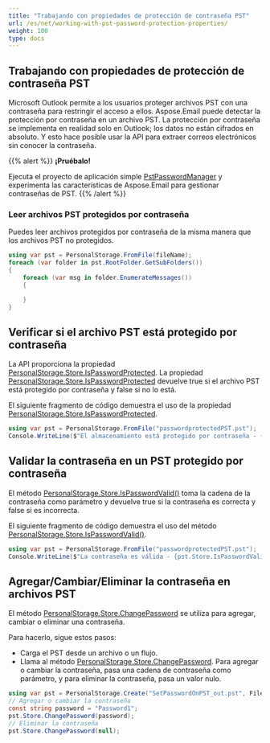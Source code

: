 ```yaml
---
title: "Trabajando con propiedades de protección de contraseña PST"
url: /es/net/working-with-pst-password-protection-properties/
weight: 100
type: docs
---
```


## **Trabajando con propiedades de protección de contraseña PST**

Microsoft Outlook permite a los usuarios proteger archivos PST con una contraseña para restringir el acceso a ellos. Aspose.Email puede detectar la protección por contraseña en un archivo PST. La protección por contraseña se implementa en realidad solo en Outlook; los datos no están cifrados en absoluto. Y esto hace posible usar la API para extraer correos electrónicos sin conocer la contraseña.

{{% alert %}}
**¡Pruébalo!**

Ejecuta el proyecto de aplicación simple [PstPasswordManager](https://github.com/aspose-email/Aspose.Email-for-.NET/tree/master/Sample%20Apps/PstPasswordManager/PstPasswordManager) y experimenta las características de Aspose.Email para gestionar contraseñas de PST.
{{% /alert %}}

### **Leer archivos PST protegidos por contraseña**

Puedes leer archivos protegidos por contraseña de la misma manera que los archivos PST no protegidos.

```csharp
using var pst = PersonalStorage.FromFile(fileName);
foreach (var folder in pst.RootFolder.GetSubFolders())
{
    foreach (var msg in folder.EnumerateMessages())
    {

    }
}
```

## **Verificar si el archivo PST está protegido por contraseña**

La API proporciona la propiedad [PersonalStorage.Store.IsPasswordProtected](https://reference.aspose.com/email/net/aspose.email.storage.pst/messagestore/ispasswordprotected/). La propiedad [PersonalStorage.Store.IsPasswordProtected](https://reference.aspose.com/email/net/aspose.email.storage.pst/messagestore/ispasswordprotected/) devuelve true si el archivo PST está protegido por contraseña y false si no lo está.

El siguiente fragmento de código demuestra el uso de la propiedad [PersonalStorage.Store.IsPasswordProtected](https://reference.aspose.com/email/net/aspose.email.storage.pst/messagestore/ispasswordprotected/).

```csharp
using var pst = PersonalStorage.FromFile("passwordprotectedPST.pst");
Console.WriteLine($"El almacenamiento está protegido por contraseña - {pst.Store.IsPasswordProtected}");
```

## **Validar la contraseña en un PST protegido por contraseña**

El método [PersonalStorage.Store.IsPasswordValid()](https://reference.aspose.com/email/net/aspose.email.storage.pst/messagestore/ispasswordvalid/#ispasswordvalid) toma la cadena de la contraseña como parámetro y devuelve true si la contraseña es correcta y false si es incorrecta.

El siguiente fragmento de código demuestra el uso del método [PersonalStorage.Store.IsPasswordValid()](https://reference.aspose.com/email/net/aspose.email.storage.pst/messagestore/ispasswordvalid/#ispasswordvalid).

```csharp
using var pst = PersonalStorage.FromFile("passwordprotectedPST.pst");
Console.WriteLine($"La contraseña es válida - {pst.Store.IsPasswordValid("Password1")}");
```

## **Agregar/Cambiar/Eliminar la contraseña en archivos PST**

El método [PersonalStorage.Store.ChangePassword](https://reference.aspose.com/email/net/aspose.email.storage.pst/messagestore/changepassword/) se utiliza para agregar, cambiar o eliminar una contraseña.

Para hacerlo, sigue estos pasos:

- Carga el PST desde un archivo o un flujo.
- Llama al método [PersonalStorage.Store.ChangePassword](https://reference.aspose.com/email/net/aspose.email.storage.pst/messagestore/changepassword/). Para agregar o cambiar la contraseña, pasa una cadena de contraseña como parámetro, y para eliminar la contraseña, pasa un valor nulo.

```csharp
using var pst = PersonalStorage.Create("SetPasswordOnPST_out.pst", FileFormatVersion.Unicode);
// Agregar o cambiar la contraseña
const string password = "Password1";
pst.Store.ChangePassword(password);
// Eliminar la contraseña
pst.Store.ChangePassword(null);
```
